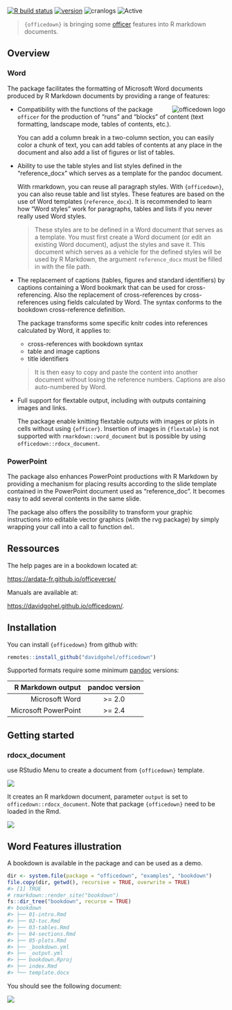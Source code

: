
<!-- README.md is generated from README.Rmd. Please edit that file -->

[![R build
status](https://github.com/davidgohel/officedown/workflows/R-CMD-check/badge.svg)](https://github.com/davidgohel/officedown/actions)
[![version](https://www.r-pkg.org/badges/version/officedown)](https://CRAN.R-project.org/package=officedown)
![cranlogs](https://cranlogs.r-pkg.org/badges/officedown)
![Active](https://www.repostatus.org/badges/latest/active.svg)

> `{officedown}` is bringing some
> [officer](https://cran.r-project.org/package=officer) features into R
> markdown documents.

## Overview

### Word

The package facilitates the formatting of Microsoft Word documents
produced by R Markdown documents by providing a range of features:

<a href="https://github.com/davidgohel/officedown"><img src="man/figures/logo.png" alt="officedown logo" align="right" /></a>

  - Compatibility with the functions of the package `officer` for the
    production of “runs” and “blocks” of content (text formatting,
    landscape mode, tables of contents, etc.).
    
    You can add a column break in a two-column section, you can easily
    color a chunk of text, you can add tables of contents at any place
    in the document and also add a list of figures or list of tables.

  - Ability to use the table styles and list styles defined in the
    “reference\_docx” which serves as a template for the pandoc
    document.
    
    With rmarkdown, you can reuse all paragraph styles. With
    `{officedown}`, you can also reuse table and list styles. These
    features are based on the use of Word templates (`reference_docx`).
    It is recommended to learn how “Word styles” work for paragraphs,
    tables and lists if you never really used Word styles.
    
    > These styles are to be defined in a Word document that serves as a
    > template. You must first create a Word document (or edit an
    > existing Word document), adjust the styles and save it. This
    > document which serves as a vehicle for the defined styles will be
    > used by R Markdown, the argument `reference_docx` must be filled
    > in with the file path.

  - The replacement of captions (tables, figures and standard
    identifiers) by captions containing a Word bookmark that can be used
    for cross-referencing. Also the replacement of cross-references by
    cross-references using fields calculated by Word. The syntax
    conforms to the bookdown cross-reference definition.
    
    The package transforms some specific knitr codes into references
    calculated by Word, it applies to:
    
      - cross-references with bookdown syntax
      - table and image captions
      - title identifiers
    
    > It is then easy to copy and paste the content into another
    > document without losing the reference numbers. Captions are also
    > auto-numbered by Word.

  - Full support for flextable output, including with outputs containing
    images and links.
    
    The package enable knitting flextable outputs with images or plots
    in cells without using `{officer}`. Insertion of images in
    `{flextable}` is not supported with `rmarkdown::word_document` but
    is possible by using `officedown::rdocx_document`.

### PowerPoint

The package also enhances PowerPoint productions with R Markdown by
providing a mechanism for placing results according to the slide
template contained in the PowerPoint document used as “reference\_doc”.
It becomes easy to add several contents in the same slide.

The package also offers the possibility to transform your graphic
instructions into editable vector graphics (with the rvg package) by
simply wrapping your call into a call to function `dml`.

## Ressources

The help pages are in a bookdown located at:

<https://ardata-fr.github.io/officeverse/>

Manuals are available at:

<https://davidgohel.github.io/officedown/>.

## Installation

You can install `{officedown}` from github with:

``` r
remotes::install_github("davidgohel/officedown")
```

Supported formats require some minimum
[pandoc](https://pandoc.org/installing.html) versions:

|    R Markdown output | pandoc version |
| -------------------: | :------------: |
|       Microsoft Word |    \>= 2.0     |
| Microsoft PowerPoint |    \>= 2.4     |

## Getting started

### rdocx\_document

use RStudio Menu to create a document from `{officedown}` template.

![](man/figures/README-rstudio-new.png)

It creates an R markdown document, parameter `output` is set to
`officedown::rdocx_document`. Note that package `{officedown}` need to
be loaded in the Rmd.

![](man/figures/README-minimal-rmd.png)

## Word Features illustration

A bookdown is available in the package and can be used as a demo.

``` r
dir <- system.file(package = "officedown", "examples", "bookdown")
file.copy(dir, getwd(), recursive = TRUE, overwrite = TRUE)
#> [1] TRUE
# rmarkdown::render_site("bookdown")
fs::dir_tree("bookdown", recurse = TRUE)
#> bookdown
#> ├── 01-intro.Rmd
#> ├── 02-toc.Rmd
#> ├── 03-tables.Rmd
#> ├── 04-sections.Rmd
#> ├── 05-plots.Rmd
#> ├── _bookdown.yml
#> ├── _output.yml
#> ├── bookdown.Rproj
#> ├── index.Rmd
#> └── template.docx
```

You should see the following document:

![](man/figures/README-bookdown.png)
